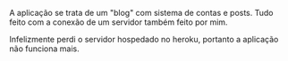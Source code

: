 A aplicação se trata de um "blog" com sistema de contas e posts. Tudo feito com a conexão de um servidor também feito por mim.

Infelizmente perdi o servidor hospedado no heroku, portanto a aplicação não funciona mais.
